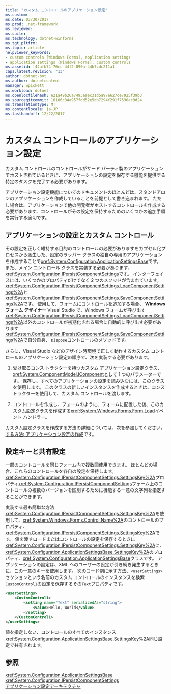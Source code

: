 ```yaml
---
title: "カスタム コントロールのアプリケーション設定"
ms.custom: 
ms.date: 03/30/2017
ms.prod: .net-framework
ms.reviewer: 
ms.suite: 
ms.technology: dotnet-winforms
ms.tgt_pltfrm: 
ms.topic: article
helpviewer_keywords:
- custom controls [Windows Forms], application settings
- application settings [Windows Forms], custom controls
ms.assetid: f44afb74-76cc-44f2-890a-44b7cdc211a1
caps.latest.revision: "13"
author: dotnet-bot
ms.author: dotnetcontent
manager: wpickett
ms.workload: dotnet
ms.openlocfilehash: e21a49b26a7493aaec31d5a97e627ce7925f39b3
ms.sourcegitcommit: 16186c34a957fdd52e5db7294f291f7530ac9d24
ms.translationtype: MT
ms.contentlocale: ja-JP
ms.lasthandoff: 12/22/2017
---
```

# <a name="application-settings-for-custom-controls"></a>カスタム コントロールのアプリケーション設定
カスタム コントロールのコントロールがサード パーティ製のアプリケーションでホストされているときに、アプリケーションの設定を保存する機能を提供する特定のタスクを完了する必要があります。  
  
 アプリケーション設定機能についてのドキュメントのほとんどは、スタンドアロンのアプリケーションを作成していることを前提として書き込まれます。 ただし場合は、アプリケーションで他の開発者がホストするコントロールを作成する必要があります、コントロールがその設定を保持するためのいくつかの追加手順を実行する適切です。  
  
## <a name="application-settings-and-custom-controls"></a>アプリケーションの設定とカスタム コントロール  
 その設定を正しく維持する目的のコントロールの必要がありますをカプセル化プロセスから派生した、設定のラッパー クラスの独自の専用のアプリケーションを作成することで<xref:System.Configuration.ApplicationSettingsBase>です。 また、メイン コントロール クラスを実装する必要があります、<xref:System.Configuration.IPersistComponentSettings>です。 インターフェイスには、いくつかのプロパティだけでなく 2 つのメソッドが含まれています。<xref:System.Configuration.IPersistComponentSettings.LoadComponentSettings%2A>と<xref:System.Configuration.IPersistComponentSettings.SaveComponentSettings%2A>です。 使用して、フォームにコントロールを追加する場合、 **Windows フォーム デザイナー** Visual Studio で、Windows フォームが呼び出す<xref:System.Configuration.IPersistComponentSettings.LoadComponentSettings%2A>以外のコントロールが初期化される場合に自動的に呼び出す必要があります<xref:System.Configuration.IPersistComponentSettings.SaveComponentSettings%2A>で自分自身、 `Dispose`コントロールのメソッドです。  
  
 さらに、Visual Studio などのデザイン時環境で正しく動作するカスタム コントロールのアプリケーション設定の順序で、次を実装する必要があります。  
  
1.  受け取るコンス トラクターを持つカスタム アプリケーション設定クラス、<xref:System.ComponentModel.IComponent>として 1 つのパラメーターです。 保存し、すべてのアプリケーションの設定を読み込むには、このクラスを使用します。 このクラスの新しいインスタンスを作成するときは、コンス トラクターを使用して、カスタム コントロールを渡します。  
  
2.  コントロールを作成し、フォームのように、フォームに配置した後、このカスタム設定クラスを作成する<xref:System.Windows.Forms.Form.Load>イベント ハンドラー。  
  
 カスタム設定クラスを作成する方法の詳細については、次を参照してください。[する方法: アプリケーション設定の作成](../../../../docs/framework/winforms/advanced/how-to-create-application-settings.md)です。  
  
## <a name="settings-keys-and-shared-settings"></a>設定キーと共有設定  
 一部のコントロールを同じフォーム内で複数回使用できます。 ほとんどの場合、これらのコントロールを各自の設定を保持します。 <xref:System.Configuration.IPersistComponentSettings.SettingsKey%2A>プロパティ<xref:System.Configuration.IPersistComponentSettings>フォーム上のコントロールの複数のバージョンを区別するために機能する一意の文字列を指定することができます。  
  
 実装する最も簡単な方法<xref:System.Configuration.IPersistComponentSettings.SettingsKey%2A>を使用して、<xref:System.Windows.Forms.Control.Name%2A>のコントロールのプロパティ、<xref:System.Configuration.IPersistComponentSettings.SettingsKey%2A>です。 値を渡すロードまたはコントロールの設定を保存するときに<xref:System.Configuration.IPersistComponentSettings.SettingsKey%2A>に、<xref:System.Configuration.ApplicationSettingsBase.SettingsKey%2A>のプロパティ、<xref:System.Configuration.ApplicationSettingsBase>クラスです。 アプリケーションの設定は、XML へのユーザーの設定が引き続き発生するときに、この一意のキーを使用します。 次のコード例に示す方法、`<userSettings>`セクションという名前のカスタム コントロールのインスタンスを検索`CustomControl1`の設定を保存するその`Text`プロパティです。  
  
```xml  
<userSettings>  
    <CustomControl1>  
        <setting name="Text" serializedAs="string">  
            <value>Hello, World</value>  
        </setting>  
    </CustomControl1>  
</userSettings>  
```  
  
 値を指定しない、コントロールのすべてのインスタンス<xref:System.Configuration.ApplicationSettingsBase.SettingsKey%2A>同じ設定で共有されます。  
  
## <a name="see-also"></a>参照  
 <xref:System.Configuration.ApplicationSettingsBase>  
 <xref:System.Configuration.IPersistComponentSettings>  
 [アプリケーション設定アーキテクチャ](../../../../docs/framework/winforms/advanced/application-settings-architecture.md)
